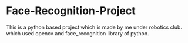 # Face-Recognition-Project
This is a python based project which is made by me under robotics club.
which used opencv and face_recognition library of python.


